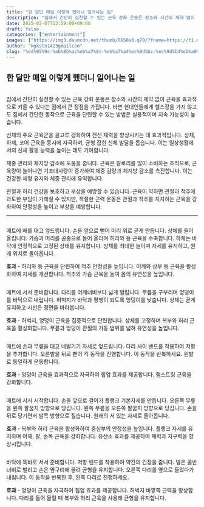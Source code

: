 ```yaml
---
title: "한 달만 매일 이렇게 했더니 일어나는 일"
description: "집에서 간단히 실천할 수 있는 근육 강화 운동은 장소와 시간의 제약 없이 근육을 효과적으로 키울 수 있다는 점에서 큰 장점을 가집니다. 바쁜 현대인들에게 헬스장을 가지 않고도 집에서 간단한 동작으로 근육을 단련할 수 있는 방법은 실용적이며 지속 가능성이 높습니다."
date: 2025-02-07T13:59:00+09:00
draft: false
categories: ["entertainment"]
images: ["https://img3.daumcdn.net/thumb/R658x0.q70/?fname=https://t1.daumcdn.net/news/202502/09/tenbody/20250209173013003vwwz.jpg", "https://t1.daumcdn.net/news/202502/09/tenbody/20250209173013234dwbp.gif", "https://t1.daumcdn.net/news/202502/09/tenbody/20250209173013572jtfl.gif", "https://t1.daumcdn.net/news/202502/09/tenbody/20250209173013882yjkq.gif", "https://t1.daumcdn.net/news/202502/09/tenbody/20250209173014190ypyv.gif"]
author: "kgkstn1423gmailcom"
slug: "%ed%95%9c-%eb%8b%ac%eb%a7%8c-%eb%a7%a4%ec%9d%bc-%ec%9d%b4%eb%a0%87%ea%b2%8c-%ed%96%88%eb%8d%94%eb%8b%88-%ec%9d%bc%ec%96%b4%eb%82%98%eb%8a%94-%ec%9d%bc"
---
```


<h2 >한 달만 매일 이렇게 했더니 일어나는 일</h2> <figure ><img src="https://img3.daumcdn.net/thumb/R658x0.q70/?fname=https://t1.daumcdn.net/news/202502/09/tenbody/20250209173013003vwwz.jpg" alt=""/></figure> <p>집에서 간단히 실천할 수 있는 근육 강화 운동은 장소와 시간의 제약 없이 근육을 효과적으로 키울 수 있다는 점에서 큰 장점을 가집니다. 바쁜 현대인들에게 헬스장을 가지 않고도 집에서 간단한 동작으로 근육을 단련할 수 있는 방법은 실용적이며 지속 가능성이 높습니다.</p> <p>신체의 주요 근육군을 골고루 강화하여 전신 체력을 향상시키는 데 효과적입니다. 상체, 하체, 코어 근육을 동시에 자극하며, 균형 잡힌 신체 발달을 돕습니다. 이는 일상생활에서의 신체 활동 능력을 높이는 데도 기여합니다.</p> <p>체중 관리와 체지방 감소에 도움을 줍니다. 근육은 칼로리를 많이 소비하는 조직으로, 근육량이 늘어나면 기초대사량이 증가하여 체중 감량과 체지방 감소를 촉진합니다. 이는 건강한 체형 유지와 체중 관리에 유익합니다.</p> <p>관절과 허리 건강을 보호하고 부상을 예방할 수 있습니다. 근육이 약하면 관절과 척추에 과도한 부담이 가해질 수 있지만, 적절한 근력 운동은 관절과 척추를 지지하는 근육을 강화하여 안정성을 높이고 부상을 예방합니다.</p> <hr /> <figure ><img src="https://t1.daumcdn.net/news/202502/09/tenbody/20250209173013234dwbp.gif" alt=""/></figure> <p>매트에 배를 대고 엎드립니다. 손을 앞으로 뻗어 머리 위로 곧게 만듭니다. 상체를 들어 올립니다. 가슴과 머리를 공중으로 들어 올리며 허리와 등 근육을 수축합니다. 하체는 바닥에 안정적으로 고정된 상태를 유지합니다. 상체를 최대한 늘이며 자세를 유지하고, 원래 위치로 돌아옵니다.</p> <p><strong>효과</strong> - 허리와 등 근육을 단련하여 척추 안정성을 높입니다. 어깨와 상부 등 근육을 활성화하여 자세를 개선합니다. 척추와 가슴 근육을 늘여 몸의 유연성을 높입니다.</p> <figure ><img src="https://t1.daumcdn.net/news/202502/09/tenbody/20250209173013572jtfl.gif" alt=""/></figure> <p>매트에 서서 준비합니다. 다리를 어깨너비보다 넓게 벌립니다. 무릎을 구부리며 엉덩이를 바닥으로 내립니다. 허벅지가 바닥과 평행이 되도록 엉덩이를 낮춥니다. 상체는 곧게 유지하고 시선은 정면을 바라봅니다.</p> <p><strong>효과</strong> - 허벅지, 엉덩이 근육을 집중적으로 단련합니다. 상체를 고정하며 복부와 허리 근육을 활성화합니다. 무릎과 엉덩이 관절의 가동 범위를 넓혀 유연성을 높입니다.</p> <figure ><img src="https://t1.daumcdn.net/news/202502/09/tenbody/20250209173013882yjkq.gif" alt=""/></figure> <p>매트에 손과 무릎을 대고 네발기기 자세로 엎드립니다. 다리 사이 밴드를 착용하여 저항을 추가합니다. 오른발을 뒤로 뻗어 킥 동작을 진행합니다. 이 동작을 반복하세요. 왼발로 동일하게 운동합니다.</p> <p><strong>효과</strong> - 엉덩이 근육을 효과적으로 자극하여 힙업 효과를 제공합니다. 햄스트링 근육을 강화합니다.</p> <figure ><img src="https://t1.daumcdn.net/news/202502/09/tenbody/20250209173014190ypyv.gif" alt=""/></figure> <p>매트에 서서 시작합니다. 손을 앞으로 걸어가 플랭크 기본자세를 만듭니다. 오른쪽 무릎을 왼쪽 팔꿈치 방향으로 당깁니다. 왼쪽 무릎을 오른쪽 팔꿈치 방향으로 당깁니다. 손을 뒤로 당기면서 발목 방향으로 짚습니다. 원래의 서 있는 자세로 돌아옵니다.</p> <p><strong>효과</strong> - 복부와 허리 근육을 활성화하여 중심부의 안정성을 높입니다. 플랭크 자세를 유지하며 어깨, 팔, 손목 근육을 강화합니다. 유산소 효과를 제공하여 체력과 지구력을 향상시킵니다.</p> <figure ><img src="https://t1.daumcdn.net/news/202502/09/tenbody/20250209173014446jvqz.gif" alt=""/></figure> <p>바닥에 똑바로 서서 준비합니다. 저항 밴드를 착용하여 약간의 긴장을 줍니다. 발은 골반 너비로 벌리고 손은 옆구리에 올려 균형을 유지합니다. 오른쪽 다리를 옆으로 들었다가 내립니다. 이 동작을 반복한 후, 왼쪽 다리로 진행하세요.</p> <p><strong>효과</strong> - 엉덩이 근육을 자극하여 힙업 효과를 제공합니다. 허벅지 바깥쪽 근력을 향상합니다. 다리를 들어 올릴 때 복부와 허리 근육을 사용해 균형을 유지합니다.</p>
